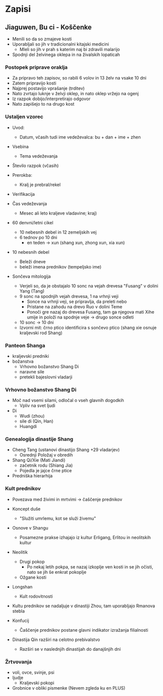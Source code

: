 # Zapisi

## Jiaguwen, Bu ci - Koščenke

- Menili so da so zmajeve kosti
- Uporabljali so jih v tradicionalni kitajski medicini
	- Mleli so jih v prah s katerim naj bi zdravili malarijo
- Spodnji del želvinega oklepa in na živalskih lopaticah

### Postopek priprave oraklja
- Za pripravo teh zapisov, so rabili 6 volov in 13 želv na vsake 10 dni
- Zatem pripravijo kosti
- Najprej postavijo vprašanje (trditev)
- Nato zvrtajo luknje v želvji oklep, in nato oklep vržejo na ogenj
- Iz razpok dobijo/interpretirajo odgovor
- Nato zapišejo to na drugo kost

### Ustaljen vzorec
- Uvod:
	- Datum, včasih tudi ime vedeževalca: bu + dan + ime + zhen
- Vsebina
	- Tema vedeževanja
- Število razpok (včasih)
- Prerokba:
	- Kralj je prebral/rekel
- Verifikacija
- Čas vedeževanja
	- Mesec ali leto kraljeve vladavine; kraj)

- 60 denvni/letni cikel
	- 10 nebesnih debel in 12 zemeljskih vej
	- 6 tednov po 10 dni
		- en teden -> xun (shang xun, zhong xun, xia xun)

- 10 nebesnih debel
	- Beleži dneve
	- beleži imena prednikov (tempeljsko ime)

- Sončeva mitologija
	- Verjeli so, da je obstajalo 10 sonc na vejah drevesa "Fusang" v dolini Yang (Tang)
	- 9 sonc na spodnjih vejah drevesa, 1 na vrhnji veji
		- Sonce na vrhnji veji, se pripravlja, da preleti nebo 
		- Pristane na zahodu na drevo Ruo v dolini Teme
		- Ponoči gre nazaj do drevesa Fusang, tam ga njegova mati Xihe umije in položi na spodnje veje -> drugo sonce odleti
	- 10 sonc -> 10 dni
	- Izvorni mit: črno ptico identificira s sončevo ptico (shang xie osnuje kraljevski rod Shang)

### Panteon Shanga
- kraljevski predniki
- božanstva
	- Vrhovno božanstvo Shang Di
	- naravne sile
	- pretekli bajeslovni vladarji

### Vrhovno božanstvo Shang Di
- Moč nad vsemi silami, odločal o vseh glavnih dogodkih
	- Vpliv na svet ljudi
- Di
	- Wudi (zhou)
	- sile di (Qin, Han)
	- Huangdi

### Genealogija dinastije Shang
- Cheng Tang (ustanovi dinastijo Shang +29 vladarjev)
	- Osrednji Položaj v obredih
- Shang Qi/Xie (Mati Jiandi)
	- začetnik rodu (Shiang Jia) 
	- Pojedla je jajce črne ptice
- Predniška hierarhija

### Kult prednikov
- Povezava med živimi in mrtvimi -> čaščenje prednikov
- Koncept duše
	- "Služiti umrlemu, kot se služi živemu"
- Osnove v Shangu
	- Posamezne prakse izhajajo iz kultur Erligang, Erlitou in neolitskih kultur
- Neolitik
	- Drugi pokop
		- Po nekaj letih pokpa, se nazaj izkoplje ven kosti in se jih očisti, nato se jih še enkrat pokoplje
	- Ožgane kosti
- Longshan
	- Kult rodovitnosti

- Kultu prednikov se nadaljuje v dinastiji Zhou, tam uporabljajo Rmanova stebla
- Konfucij
	- Čaščenje prednikov postane glavni indikator izražanja filialnosti
- Dinastija Qin razširi na celotno prebivalstvo
	- Razširi se v naslednjih dinastijah do danajšnjih dni

### Žrtvovanja
- voli, ovce, svinje, psi
- ljudje
	- Kraljevski pokopi
- Grobnice v obliki pismenke (Nevem zgleda ku en PLUS)